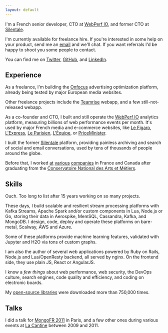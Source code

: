 ```yaml
---
layout: default
---
```


I'm a French senior developer, <span title="and Président">CTO</span> at [WebPerf IO](http://webperf.io/), and former CTO at [Silentale](http://silentale.com).

I'm currently available for freelance hire. If you're interested in some help on your product, send me an <a href="mailto:nicolas.fouche@gmail.com">email</a> and we'll chat. If you want referrals I'd be happy to shoot you some people to contact.

You can find me on [Twitter](http://twitter.com/nicolas_), [GitHub](http://github.com/nfo), and [LinkedIn](http://www.linkedin.com/in/nicolasfouche).

## Experience

As a freelance, I'm building the [Onfocus](http://onfocus.io/) advertising optimization platform, already being tested by major European media websites.

Other freelance projects include the [Teamrise](https://teamrise.io/) webapp, and a few still-not-released webapp.

As a co-founder and CTO, I built and still operate the [WebPerf IO](http://webperf.io/) analytics platform, measuring billions of web performance events per month. It's used by major French media and e-commerce websites, like [Le Figaro](http://www.lefigaro.fr), [L'Express](http://www.lexpress.fr), [Le Parisien](http://www.leparisien.fr), [L'Équipe](http://www.lequipe.fr/), or [PriceMinister](http://priceminister.com).

I built the former [Silentale](http://silentale.com) platform, providing painless archiving and search of social and email conversations, used by tens of thousands of people around the globe.

Before that, I worked [at](http://atos.net) [various](http://www.opentext.com/) [companies](http://www.michelin.com/) in France and Canada after graduating from the [Conservatoire National des Arts et Métiers](http://the.cnam.eu/).

## Skills

Ouch. Too long to list after 15 years working on so many projects.

These days, I build scalable and resilient stream processing platforms with Kafka Streams, Apache Spark and/or custom components in Lua, Node.js or Go, storing their data in Aerospike, MemSQL, Cassandra, Kafka, and MongoDB. I design, code, deploy and operate these platforms on bare-metal, Scalway, AWS and Azure.

Some of these platforms provide machine learning features, validated with Jupyter and H2O via tons of custom graphs.

I am also the author of several web applications powered by Ruby on Rails, Node.js and Lua/OpenResty backend, all served by nginx. On the frontend side, they use plain JS, React or AngularJS.

I know a *few things* about web performance, web security, the DevOps culture, search engines, code quality and efficiency, and coding on electronic boards.

My [open-source libraries](https://rubygems.org/profiles/nfo) were downloaded more than 750,000 times.

## Talks

I did a talk for [MongoFR 2011](http://www.slideshare.net/nfo/mongo-a-la-resque) in Paris, and a few other ones during various events at [La Cantine](https://paris.numa.co/) between 2009 and 2011.

